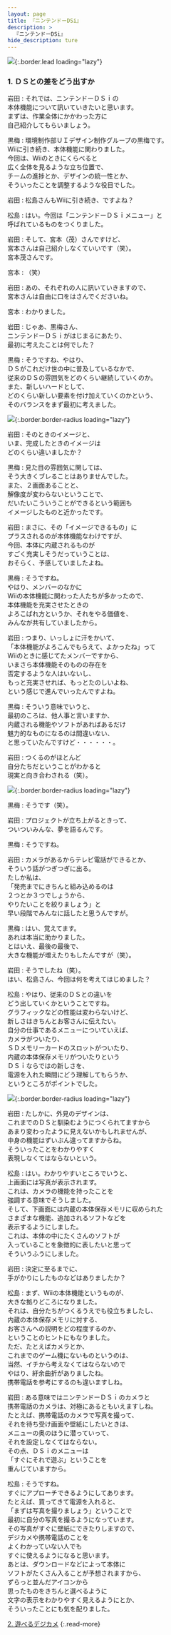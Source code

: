 ```yaml
---
layout: page
title: 『ニンテンドーDSi』
description: >
  『ニンテンドーDSi』
hide_description: ture
---
```


![](/interviews/jp/nds/dsi/vol2/img/mainvisual1.jpg){:.border.lead loading="lazy"}

### 1. ＤＳとの差をどう出すか

岩田
: それでは、ニンテンドーＤＳｉの<br>本体機能について訊いていきたいと思います。<br>まずは、作業全体にかかわった方に<br>自己紹介してもらいましょう。

黒梅
: 環境制作部ＵＩデザイン制作グループの黒梅です。<br>Wiiに引き続き、本体機能に関わりました。<br>今回は、Wiiのときにくらべると<br>広く全体を見るような立ち位置で、<br>チームの進捗とか、デザインの統一性とか、<br>そういったことを調整するような役目でした。

岩田
: 松島さんもWiiに引き続き、ですよね？

松島
: はい。今回は「ニンテンドーＤＳｉメニュー」と<br>呼ばれているものをつくりました。

岩田
: そして、宮本（茂）さんですけど、<br>宮本さんは自己紹介しなくていいです（笑）。<br>宮本茂さんです。

宮本
: （笑）

岩田
: あの、それぞれの人に訊いていきますので、<br>宮本さんは自由に口をはさんでくださいね。

宮本
: わかりました。

岩田
: じゃあ、黒梅さん、<br>ニンテンドーＤＳｉがはじまるにあたり、<br>最初に考えたことは何でした？

黒梅
: そうですね、やはり、<br>ＤＳがこれだけ世の中に普及しているなかで、<br>従来のＤＳの雰囲気をどのくらい継続していくのか。<br>また、新しいハードとして、<br>どのくらい新しい要素を付け加えていくのかという、<br>そのバランスをまず最初に考えました。

![](/interviews/jp/nds/dsi/vol2/img/image01.jpg){:.border.border-radius loading="lazy"}

岩田
: そのときのイメージと、<br>いま、完成したときのイメージは<br>どのくらい違いましたか？

黒梅
: 見た目の雰囲気に関しては、<br>そう大きくブレることはありませんでした。<br>また、２画面あることと、<br>解像度が変わらないということで、<br>だいたいこういうことができるという範囲も<br>イメージしたものと近かったです。

岩田
: まさに、その「イメージできるもの」に<br>プラスされるのが本体機能なわけですが、<br>今回、本体に内蔵されるものが<br>すごく充実しそうだっていうことは、<br>おそらく、予感していましたよね。

黒梅
: そうですね。<br>やはり、メンバーのなかに<br>Wiiの本体機能に関わった人たちが多かったので、<br>本体機能を充実させたときの<br>よろこばれ方というか、それをやる価値を、<br>みんなが共有していましたから。

岩田
: つまり、いっしょに汗をかいて、<br>「本体機能がよろこんでもらえて、よかったね」って<br>Wiiのときに感じてたメンバーですから、<br>いまさら本体機能そのものの存在を<br>否定するような人はいないし、<br>もっと充実させれば、もっとたのしいよね、<br>という感じで進んでいったんですよね。

黒梅
: そういう意味でいうと、<br>最初のころは、他人事と言いますか、<br>内蔵される機能やソフトがあればあるだけ<br>魅力的なものになるのは間違いない、<br>と思っていたんですけど・・・・・・。

岩田
: つくるのがほとんど<br>自分たちだということがわかると<br>現実と向き合わされる（笑）。

![](/interviews/jp/nds/dsi/vol2/img/image02.jpg){:.border.border-radius loading="lazy"}

黒梅
: そうです（笑）。

岩田
: プロジェクトが立ち上がるときって、<br>ついついみんな、夢を語るんです。

黒梅
: そうですね。

岩田
: カメラがあるからテレビ電話ができるとか、<br>そういう話がつぎつぎに出る。<br>たしか私は、<br>「発売までにきちんと組み込めるのは<br>２つとか３つでしょうから、<br>やりたいことを絞りましょう」と<br>早い段階でみんなに話したと思うんですが。

黒梅
: はい、覚えてます。<br>あれは本当に助かりました。<br>とはいえ、最後の最後で、<br>大きな機能が増えたりもしたんですが（笑）。

岩田
: そうでしたね（笑）。<br>はい、松島さん、今回は何を考えてはじめました？

松島
: やはり、従来のＤＳとの違いを<br>どう出していくかということですね。<br>グラフィックなどの性能は変わらないけど、<br>新しさはきちんとお客さんに伝えたい。<br>自分の仕事であるメニューについていえば、<br>カメラがついたり、<br>ＳＤメモリーカードのスロットがついたり、<br>内蔵の本体保存メモリがついたりという<br>ＤＳｉならではの新しさを、<br>電源を入れた瞬間にどう理解してもらうか、<br>というところがポイントでした。

![](/interviews/jp/nds/dsi/vol2/img/image03.jpg){:.border.border-radius loading="lazy"}

岩田
: たしかに、外見のデザインは、<br>これまでのＤＳと馴染むようにつくられてますから<br>あまり変わったように見えないかもしれませんが、<br>中身の機能はずいぶん違ってますからね。<br>そういったことをわかりやすく<br>表現しなくてはならないという。

松島
: はい。わかりやすいところでいうと、<br>上画面には写真が表示されます。<br>これは、カメラの機能を持ったことを<br>強調する意味でそうしました。<br>そして、下画面には内蔵の本体保存メモリに収められた<br>さまざまな機能、追加されるソフトなどを<br>表示するようにしました。<br>これは、本体の中にたくさんのソフトが<br>入っていることを象徴的に表したいと思って<br>そういうふうにしました。

岩田
: 決定に至るまでに、<br>手がかりにしたものなどはありましたか？

松島
: まず、Wiiの本体機能というものが、<br>大きな拠りどころになりました。<br>それは、自分たちがつくるうえでも役立ちましたし、<br>内蔵の本体保存メモリに対する、<br>お客さんへの説明をどの程度するのか、<br>ということのヒントにもなりました。<br>ただ、たとえばカメラとか、<br>これまでのゲーム機にないものというのは、<br>当然、イチから考えなくてはならないので<br>やはり、紆余曲折がありましたね。<br>携帯電話を参考にするのも違いますしね。

岩田
: ある意味ではニンテンドーＤＳｉのカメラと<br>携帯電話のカメラは、対極にあるともいえますしね。<br>たとえば、携帯電話のカメラで写真を撮って、<br>それを待ち受け画面や壁紙にしたいときは、<br>メニューの奥のほうに潜っていって、<br>それを設定しなくてはならない。<br>その点、ＤＳｉのメニューは<br>「すぐにそれで遊ぶ」ということを<br>重んじていますから。

松島
: そうですね。<br>すぐにアプローチできるようにしてあります。<br>たとえば、買ってきて電源を入れると、<br>「まずは写真を撮りましょう」ということで<br>最初に自分の写真を撮るようになっています。<br>その写真がすぐに壁紙にできたりしますので、<br>デジカメや携帯電話のことを<br>よくわかっていない人でも<br>すぐに使えるようになると思います。<br>あとは、ダウンロードなどによって本体に<br>ソフトがたくさん入ることが予想されますから、<br>ずらっと並んだアイコンから<br>思ったものをきちんと選べるように<br>文字の表示をわかりやすく見えるようにとか、<br>そういったことにも気を配りました。

[2. 遊べるデジカメ](2.md)
{:.read-more}

